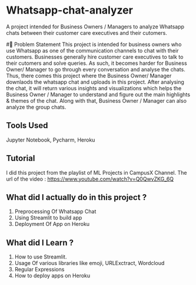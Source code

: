 # Whatsapp-chat-analyzer
A project intended for Business Owners / Managers to analyze Whatsapp chats between their customer care executives and their cutomers.

#🤝 Problem Statement
This project is intended for business owners who use Whatsapp as one of the communication channels to chat with their customers. Businesses generally hire customer care executives to talk to their cutomers and solve queries. As such, it becomes harder for Business Owner/ Manager to go through every conversation and analyse the chats. Thus, there comes this project where the Business Owner/ Manager downlaods the whatsapp chat and uploads in this project. After analysing the chat, it will return various insights and visualizations which helps the Business Owner / Manager to understand and figure out the main highlights & themes of the chat. Along with that, Business Owner / Manager can also analyze the group chats.

## Tools Used
Jupyter Notebook, Pycharm, Heroku 

## Tutorial
I did this project from the playlist of ML Projects in CampusX Channel. The url of the video : https://www.youtube.com/watch?v=Q0QwvZKG_6Q

## What did I actually do in this project ?
1. Preprocessing Of Whatsapp Chat
2. Using Streamlit to build app
3. Deployment Of App on Heroku

## What did I Learn ?
1. How to use Streamlit.
2. Usage Of various libraries like emoji, URLExctract, Wordcloud
3. Regular Expressions
4. How to deploy apps on Heroku

